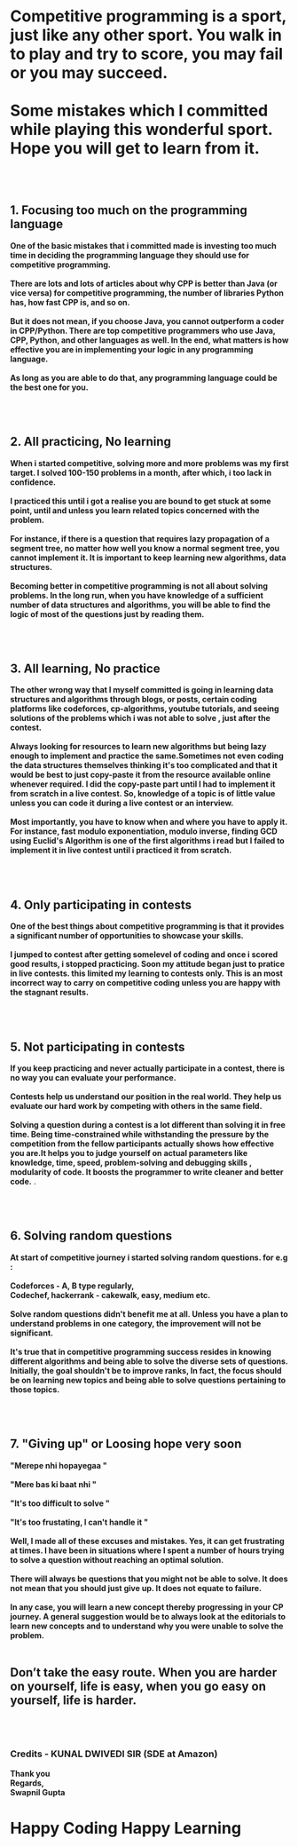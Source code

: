 <h1>Competitive programming is a sport, just like any other sport. You walk in to play and try to score, you may fail or you may succeed.<br><br>Some mistakes which I committed while playing this wonderful sport. Hope you will get to learn from it.</h1>
<br><br>

<h2> 1. Focusing too much on the programming language</h2>
<p>
<b>One of the basic mistakes that i committed made is investing too much time in deciding the programming language they should use for competitive programming.<br><br>There are lots and lots of articles about why CPP is better than Java (or vice versa) for competitive programming, the number of libraries Python has, how fast CPP is, and so on.<br><br>But it does not mean, if you choose Java, you cannot outperform a coder in CPP/Python. There are top competitive programmers who use Java, CPP,  Python, and other languages as well. In the end, what matters is how effective you are in implementing your logic in any programming language.<br><br> As long as you are able to do that, any programming language could be the best one for you.</b>
</p>
<br><br>
<h2> 2. All practicing, No learning</h2>
<p>
<b>When i started competitive, solving more and more problems was my first target. I solved 100-150 problems in a month, after which, i too lack in confidence.<br><br> I practiced this until i got a realise you are bound to get stuck at some point, until and unless you learn related topics concerned with the problem.<br><br>For instance, if there is a question that requires lazy propagation of a segment tree, no matter how well you know a normal segment tree, you cannot implement it. It is important to keep learning new algorithms, data structures.<br><br>Becoming better in competitive programming is not all about solving problems. In the long run, when you have knowledge of a sufficient number of data structures and algorithms, you will be able to find the logic of most of the questions just by reading them.</b>
</p>
<br><br>
<h2>3. All learning, No practice</h2>
<p>
<b>The other wrong way that I myself committed is going in learning data structures and algorithms through blogs, or posts, certain coding platforms like codeforces, 
cp-algorithms, youtube tutorials, and seeing solutions of the problems which i was not able to solve , just after the contest.<br><br>Always looking for resources to learn new algorithms but being lazy enough to implement and practice the same.Sometimes not even coding the data structures themselves thinking it's too complicated and that it would be best to just copy-paste it from the resource available online whenever required. I did the copy-paste part until I had to implement it from scratch in a live contest. So, knowledge of a topic is of little value unless you can code it during a live contest or an interview.<br><br> Most importantly, you have to know when and where you have to apply it. For instance, fast modulo exponentiation, modulo inverse, finding GCD using Euclid's Algorithm is one of the first algorithms i read but I failed to implement it in live contest until i practiced it from scratch.</b>
</p> 
<br><br>
<h2>4. Only participating in contests</h2>
<p>
<b>One of the best things about competitive programming is that it provides a significant number of opportunities to showcase your skills. <br><br>I jumped to contest after getting somelevel of coding and once i scored good results, i stopped practicing. Soon my attitude began just to pratice in live contests. this limited my learning to contests only. This is an most incorrect way to carry on competitive coding unless you are happy with the stagnant results.</b>
</p>
<br><br>
<h2> 5. Not participating in contests</h2>
<p>
<b>If you keep practicing and never actually participate in a contest, there is no way you can evaluate your performance. <br><br>Contests help us understand our position in the real world. They help us evaluate our hard work by competing with others in the same field.<br><br>Solving a question during a contest is a lot different than solving it in free time. Being time-constrained while withstanding the pressure by the competition from the fellow participants actually shows how effective you are.It helps you to judge yourself on actual parameters like knowledge, time, speed, problem-solving and debugging skills , modularity of code. It boosts the programmer to write cleaner and better code.</b>   . 
</p>
<br><br>
<h2> 6. Solving random questions</h2>
<p>
<b>At start of competitive journey  i started solving random questions. for e.g : <br><br>Codeforces - A, B type regularly,<br>Codechef, hackerrank - cakewalk, easy, medium etc.<br><br>Solve random questions didn't benefit me at all. Unless you have a plan to understand problems in one category, the improvement will not be significant.<br><br> It's true that in competitive programming success resides in knowing different algorithms and being able to solve the diverse sets of questions. Initially, the goal shouldn't be to improve ranks, In fact, the focus should be on learning new topics and being able to solve questions pertaining to those topics.</b>
</p>
<br><br>
<h2>7. "Giving up" or Loosing hope very soon</h2> 
<p>
<b>"Merepe nhi hopayegaa "<br><br>"Mere bas ki baat nhi "<br><br>"It's too difficult to solve "<br><br>"It's too frustating, I can't handle it "<br><br>Well, I made all of these excuses and mistakes. Yes, it can get frustrating at times. I have been in situations where I spent a number of hours trying to solve a question without reaching an optimal solution. <br><br>There will always be questions that you might not be able to solve. It does not mean that you should just give up. It does not equate to failure.<br><br>In any case, you will learn a new concept thereby progressing in your CP journey. A general suggestion would be to always look at the editorials to learn new concepts and to understand why you were unable to solve the problem.<br><br><h2>Don’t take the easy route. When you are harder on yourself, life is easy, when you go easy on yourself, life is harder.</h2>
</p>
<br><br>


### Credits - KUNAL DWIVEDI SIR (SDE at Amazon)

Thank you<br>
Regards,<br> 
<b>Swapnil Gupta</b>



<h1>Happy Coding Happy Learning</h1> 
